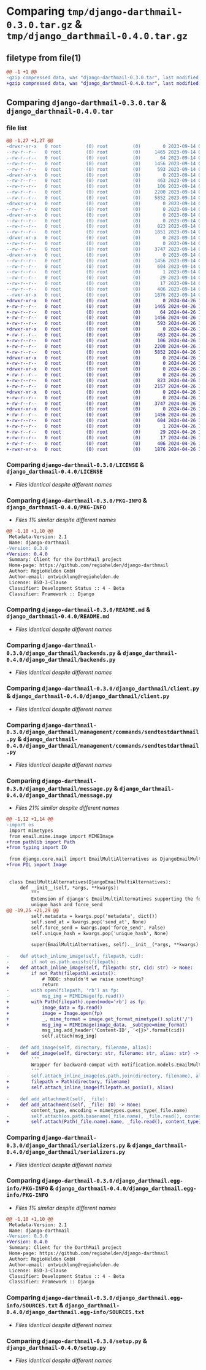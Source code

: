 # Comparing `tmp/django-darthmail-0.3.0.tar.gz` & `tmp/django_darthmail-0.4.0.tar.gz`

## filetype from file(1)

```diff
@@ -1 +1 @@
-gzip compressed data, was "django-darthmail-0.3.0.tar", last modified: Thu Sep 14 09:50:18 2023, max compression
+gzip compressed data, was "django_darthmail-0.4.0.tar", last modified: Fri Apr 26 13:41:02 2024, max compression
```

## Comparing `django-darthmail-0.3.0.tar` & `django_darthmail-0.4.0.tar`

### file list

```diff
@@ -1,27 +1,27 @@
-drwxr-xr-x   0 root         (0) root         (0)        0 2023-09-14 09:50:18.128550 django-darthmail-0.3.0/
--rw-r--r--   0 root         (0) root         (0)     1465 2023-09-14 09:50:07.000000 django-darthmail-0.3.0/LICENSE
--rw-r--r--   0 root         (0) root         (0)       64 2023-09-14 09:50:07.000000 django-darthmail-0.3.0/MANIFEST.in
--rw-r--r--   0 root         (0) root         (0)     1456 2023-09-14 09:50:18.128550 django-darthmail-0.3.0/PKG-INFO
--rw-r--r--   0 root         (0) root         (0)      593 2023-09-14 09:50:07.000000 django-darthmail-0.3.0/README.md
-drwxr-xr-x   0 root         (0) root         (0)        0 2023-09-14 09:50:18.128550 django-darthmail-0.3.0/django_darthmail/
--rw-r--r--   0 root         (0) root         (0)      463 2023-09-14 09:50:07.000000 django-darthmail-0.3.0/django_darthmail/__init__.py
--rw-r--r--   0 root         (0) root         (0)      106 2023-09-14 09:50:07.000000 django-darthmail-0.3.0/django_darthmail/apps.py
--rw-r--r--   0 root         (0) root         (0)     2200 2023-09-14 09:50:07.000000 django-darthmail-0.3.0/django_darthmail/backends.py
--rw-r--r--   0 root         (0) root         (0)     5852 2023-09-14 09:50:07.000000 django-darthmail-0.3.0/django_darthmail/client.py
-drwxr-xr-x   0 root         (0) root         (0)        0 2023-09-14 09:50:18.128550 django-darthmail-0.3.0/django_darthmail/management/
--rw-r--r--   0 root         (0) root         (0)        0 2023-09-14 09:50:07.000000 django-darthmail-0.3.0/django_darthmail/management/__init__.py
-drwxr-xr-x   0 root         (0) root         (0)        0 2023-09-14 09:50:18.128550 django-darthmail-0.3.0/django_darthmail/management/commands/
--rw-r--r--   0 root         (0) root         (0)        0 2023-09-14 09:50:07.000000 django-darthmail-0.3.0/django_darthmail/management/commands/__init__.py
--rw-r--r--   0 root         (0) root         (0)      823 2023-09-14 09:50:07.000000 django-darthmail-0.3.0/django_darthmail/management/commands/sendtestdarthmail.py
--rw-r--r--   0 root         (0) root         (0)     1851 2023-09-14 09:50:07.000000 django-darthmail-0.3.0/django_darthmail/message.py
-drwxr-xr-x   0 root         (0) root         (0)        0 2023-09-14 09:50:18.128550 django-darthmail-0.3.0/django_darthmail/migrations/
--rw-r--r--   0 root         (0) root         (0)        0 2023-09-14 09:50:07.000000 django-darthmail-0.3.0/django_darthmail/migrations/__init__.py
--rw-r--r--   0 root         (0) root         (0)     3747 2023-09-14 09:50:07.000000 django-darthmail-0.3.0/django_darthmail/serializers.py
-drwxr-xr-x   0 root         (0) root         (0)        0 2023-09-14 09:50:18.128550 django-darthmail-0.3.0/django_darthmail.egg-info/
--rw-r--r--   0 root         (0) root         (0)     1456 2023-09-14 09:50:18.000000 django-darthmail-0.3.0/django_darthmail.egg-info/PKG-INFO
--rw-r--r--   0 root         (0) root         (0)      604 2023-09-14 09:50:18.000000 django-darthmail-0.3.0/django_darthmail.egg-info/SOURCES.txt
--rw-r--r--   0 root         (0) root         (0)        1 2023-09-14 09:50:18.000000 django-darthmail-0.3.0/django_darthmail.egg-info/dependency_links.txt
--rw-r--r--   0 root         (0) root         (0)       29 2023-09-14 09:50:18.000000 django-darthmail-0.3.0/django_darthmail.egg-info/requires.txt
--rw-r--r--   0 root         (0) root         (0)       17 2023-09-14 09:50:18.000000 django-darthmail-0.3.0/django_darthmail.egg-info/top_level.txt
--rw-r--r--   0 root         (0) root         (0)      406 2023-09-14 09:50:18.128550 django-darthmail-0.3.0/setup.cfg
--rwxr-xr-x   0 root         (0) root         (0)     1876 2023-09-14 09:50:07.000000 django-darthmail-0.3.0/setup.py
+drwxr-xr-x   0 root         (0) root         (0)        0 2024-04-26 13:41:02.659423 django_darthmail-0.4.0/
+-rw-r--r--   0 root         (0) root         (0)     1465 2024-04-26 13:40:48.000000 django_darthmail-0.4.0/LICENSE
+-rw-r--r--   0 root         (0) root         (0)       64 2024-04-26 13:40:48.000000 django_darthmail-0.4.0/MANIFEST.in
+-rw-r--r--   0 root         (0) root         (0)     1456 2024-04-26 13:41:02.659423 django_darthmail-0.4.0/PKG-INFO
+-rw-r--r--   0 root         (0) root         (0)      593 2024-04-26 13:40:48.000000 django_darthmail-0.4.0/README.md
+drwxr-xr-x   0 root         (0) root         (0)        0 2024-04-26 13:41:02.659423 django_darthmail-0.4.0/django_darthmail/
+-rw-r--r--   0 root         (0) root         (0)      463 2024-04-26 13:40:48.000000 django_darthmail-0.4.0/django_darthmail/__init__.py
+-rw-r--r--   0 root         (0) root         (0)      106 2024-04-26 13:40:48.000000 django_darthmail-0.4.0/django_darthmail/apps.py
+-rw-r--r--   0 root         (0) root         (0)     2200 2024-04-26 13:40:48.000000 django_darthmail-0.4.0/django_darthmail/backends.py
+-rw-r--r--   0 root         (0) root         (0)     5852 2024-04-26 13:40:48.000000 django_darthmail-0.4.0/django_darthmail/client.py
+drwxr-xr-x   0 root         (0) root         (0)        0 2024-04-26 13:41:02.659423 django_darthmail-0.4.0/django_darthmail/management/
+-rw-r--r--   0 root         (0) root         (0)        0 2024-04-26 13:40:48.000000 django_darthmail-0.4.0/django_darthmail/management/__init__.py
+drwxr-xr-x   0 root         (0) root         (0)        0 2024-04-26 13:41:02.659423 django_darthmail-0.4.0/django_darthmail/management/commands/
+-rw-r--r--   0 root         (0) root         (0)        0 2024-04-26 13:40:48.000000 django_darthmail-0.4.0/django_darthmail/management/commands/__init__.py
+-rw-r--r--   0 root         (0) root         (0)      823 2024-04-26 13:40:48.000000 django_darthmail-0.4.0/django_darthmail/management/commands/sendtestdarthmail.py
+-rw-r--r--   0 root         (0) root         (0)     2157 2024-04-26 13:40:48.000000 django_darthmail-0.4.0/django_darthmail/message.py
+drwxr-xr-x   0 root         (0) root         (0)        0 2024-04-26 13:41:02.659423 django_darthmail-0.4.0/django_darthmail/migrations/
+-rw-r--r--   0 root         (0) root         (0)        0 2024-04-26 13:40:48.000000 django_darthmail-0.4.0/django_darthmail/migrations/__init__.py
+-rw-r--r--   0 root         (0) root         (0)     3747 2024-04-26 13:40:48.000000 django_darthmail-0.4.0/django_darthmail/serializers.py
+drwxr-xr-x   0 root         (0) root         (0)        0 2024-04-26 13:41:02.659423 django_darthmail-0.4.0/django_darthmail.egg-info/
+-rw-r--r--   0 root         (0) root         (0)     1456 2024-04-26 13:41:02.000000 django_darthmail-0.4.0/django_darthmail.egg-info/PKG-INFO
+-rw-r--r--   0 root         (0) root         (0)      604 2024-04-26 13:41:02.000000 django_darthmail-0.4.0/django_darthmail.egg-info/SOURCES.txt
+-rw-r--r--   0 root         (0) root         (0)        1 2024-04-26 13:41:02.000000 django_darthmail-0.4.0/django_darthmail.egg-info/dependency_links.txt
+-rw-r--r--   0 root         (0) root         (0)       29 2024-04-26 13:41:02.000000 django_darthmail-0.4.0/django_darthmail.egg-info/requires.txt
+-rw-r--r--   0 root         (0) root         (0)       17 2024-04-26 13:41:02.000000 django_darthmail-0.4.0/django_darthmail.egg-info/top_level.txt
+-rw-r--r--   0 root         (0) root         (0)      406 2024-04-26 13:41:02.659423 django_darthmail-0.4.0/setup.cfg
+-rwxr-xr-x   0 root         (0) root         (0)     1876 2024-04-26 13:40:48.000000 django_darthmail-0.4.0/setup.py
```

### Comparing `django-darthmail-0.3.0/LICENSE` & `django_darthmail-0.4.0/LICENSE`

 * *Files identical despite different names*

### Comparing `django-darthmail-0.3.0/PKG-INFO` & `django_darthmail-0.4.0/PKG-INFO`

 * *Files 1% similar despite different names*

```diff
@@ -1,10 +1,10 @@
 Metadata-Version: 2.1
 Name: django-darthmail
-Version: 0.3.0
+Version: 0.4.0
 Summary: Client for the DarthMail project
 Home-page: https://github.com/regiohelden/django-darthmail
 Author: RegioHelden GmbH
 Author-email: entwicklung@regiohelden.de
 License: BSD-3-Clause
 Classifier: Development Status :: 4 - Beta
 Classifier: Framework :: Django
```

### Comparing `django-darthmail-0.3.0/README.md` & `django_darthmail-0.4.0/README.md`

 * *Files identical despite different names*

### Comparing `django-darthmail-0.3.0/django_darthmail/backends.py` & `django_darthmail-0.4.0/django_darthmail/backends.py`

 * *Files identical despite different names*

### Comparing `django-darthmail-0.3.0/django_darthmail/client.py` & `django_darthmail-0.4.0/django_darthmail/client.py`

 * *Files identical despite different names*

### Comparing `django-darthmail-0.3.0/django_darthmail/management/commands/sendtestdarthmail.py` & `django_darthmail-0.4.0/django_darthmail/management/commands/sendtestdarthmail.py`

 * *Files identical despite different names*

### Comparing `django-darthmail-0.3.0/django_darthmail/message.py` & `django_darthmail-0.4.0/django_darthmail/message.py`

 * *Files 21% similar despite different names*

```diff
@@ -1,12 +1,14 @@
-import os
 import mimetypes
 from email.mime.image import MIMEImage
+from pathlib import Path
+from typing import IO
 
 from django.core.mail import EmailMultiAlternatives as DjangoEmailMultiAlternatives
+from PIL import Image
 
 
 class EmailMultiAlternatives(DjangoEmailMultiAlternatives):
     def __init__(self, *args, **kwargs):
         """
         Extension of django's EmailMultiAlternatives supporting the following extra parameters: metadata, send_at,
         unique_hash and force_send
@@ -19,25 +21,29 @@
         self.metadata = kwargs.pop('metadata', dict())
         self.send_at = kwargs.pop('send_at', None)
         self.force_send = kwargs.pop('force_send', False)
         self.unique_hash = kwargs.pop('unique_hash', None)
 
         super(EmailMultiAlternatives, self).__init__(*args, **kwargs)
 
-    def attach_inline_image(self, filepath, cid):
-        if not os.path.exists(filepath):
+    def attach_inline_image(self, filepath: str, cid: str) -> None:
+        if not Path(filepath).exists():
             # TODO: shouldn't we raise something?
             return
-        with open(filepath, 'rb') as fp:
-            msg_img = MIMEImage(fp.read())
+        with Path(filepath).open(mode='rb') as fp:
+            image_data = fp.read()
+            image = Image.open(fp)
+            _, mime_format = image.get_format_mimetype().split('/')
+            msg_img = MIMEImage(image_data, _subtype=mime_format)
             msg_img.add_header('Content-ID', '<{}>'.format(cid))
             self.attach(msg_img)
 
-    def add_image(self, directory, filename, alias):
+    def add_image(self, directory: str, filename: str, alias: str) -> None:
         '''
         Wrapper for backward-compat with notification.models.EmailMultiAlternativesWithImages
         '''
-        self.attach_inline_image(os.path.join(directory, filename), alias)
+        filepath = Path(directory, filename)
+        self.attach_inline_image(filepath.as_posix(), alias)
 
-    def add_attachment(self, _file):
+    def add_attachment(self, _file: IO) -> None:
         content_type, encoding = mimetypes.guess_type(_file.name)
-        self.attach(os.path.basename(_file.name), _file.read(), content_type)
+        self.attach(Path(_file.name).name, _file.read(), content_type)
```

### Comparing `django-darthmail-0.3.0/django_darthmail/serializers.py` & `django_darthmail-0.4.0/django_darthmail/serializers.py`

 * *Files identical despite different names*

### Comparing `django-darthmail-0.3.0/django_darthmail.egg-info/PKG-INFO` & `django_darthmail-0.4.0/django_darthmail.egg-info/PKG-INFO`

 * *Files 1% similar despite different names*

```diff
@@ -1,10 +1,10 @@
 Metadata-Version: 2.1
 Name: django-darthmail
-Version: 0.3.0
+Version: 0.4.0
 Summary: Client for the DarthMail project
 Home-page: https://github.com/regiohelden/django-darthmail
 Author: RegioHelden GmbH
 Author-email: entwicklung@regiohelden.de
 License: BSD-3-Clause
 Classifier: Development Status :: 4 - Beta
 Classifier: Framework :: Django
```

### Comparing `django-darthmail-0.3.0/django_darthmail.egg-info/SOURCES.txt` & `django_darthmail-0.4.0/django_darthmail.egg-info/SOURCES.txt`

 * *Files identical despite different names*

### Comparing `django-darthmail-0.3.0/setup.py` & `django_darthmail-0.4.0/setup.py`

 * *Files identical despite different names*


